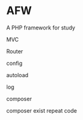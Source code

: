 # AFW
A PHP framework for study

MVC

Router

config

autoload

log

composer

composer exist repeat code